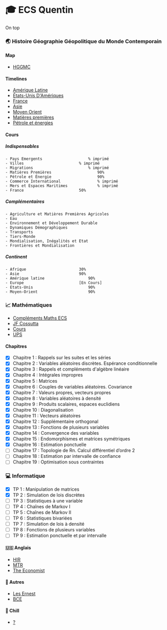 # :mortar_board: **ECS Quentin**
On top

### :earth_asia: **Histoire Géographie Géopolitique du Monde Contemporain**
#### Map
* [HGGMC](https://realtimeboard.com/app/board/o9J_k0YICf0=/)
#### Timelines
* [Amérique Latine](https://tomcattt.github.io/al)
* [États-Unis D'Amériques](https://tomcattt.github.io/eua)
* [France](https://tomcattt.github.io/france)
* [Asie](https://tomcattt.github.io/asie)
* [Moyen Orient](https://tomcattt.github.io/mo)
* [Matières premières](https://tomcattt.github.io/mpremieres)
* [Pétrole et énergies](https://tomcattt.github.io/petrole_et_energie)

#### **Cours**
##### Indispensables
	- Pays Emergents					% imprimé
	- Villes						% imprimé
	- Migrations  						% imprimé
	- Matières Premières					90%
	- Pétrole et Énergie					90%		
	- Commerce International				% imprimé
	- Mers et Espaces Maritimes				% imprimé
	- France						50%
		
##### Complémentaires
	- Agriculture et Matières Premières Agricoles
	- Eau
	- Environnement et Développement Durable
	- Dynamiques Démographiques
	- Transports
	- Tiers-Monde
	- Mondialisation, Inégalités et Etat
	- Frontières et Mondialisation
		
##### Continent
	- Afrique						30%
	- Asie							90%
	- Amérique latine					90%
	- Europe						[En Cours]
	- Etats-Unis						90%
	- Moyen-Orient						90%

### :chart_with_upwards_trend: **Mathématiques**
* [Compléments Maths ECS](https://fr.wikiversity.org/wiki/Complément_de_mathématiques_pour_prépa_HEC)
* [JF Cossutta](http://jfcossutta.lycee-berthelot.fr)
* [Cours](http://ecs2-fauriel.fr//index.php?pages/Cours)
* [UPS](https://concours-maths-cpge.fr)

#### Chapitres
- [x] Chapitre 1 : Rappels sur les suites et les séries
- [x] Chapitre 2 : Variables aléatoires discrètes. Espérance conditionnelle
- [x] Chapitre 3 : Rappels et compléments d'algèbre linéaire
- [x] Chapitre 4 : Intégrales impropres
- [x] Chapitre 5 : Matrices
- [x] Chapitre 6 : Couples de variables aléatoires. Covariance
- [x] Chapitre 7 : Valeurs propres, vecteurs propres
- [x] Chapitre 8 : Variables aléatoires à densité
- [x] Chapitre 9 : Produits scalaires, espaces euclidiens
- [x] Chapitre 10 : Diagonalisation
- [x] Chapitre 11 : Vecteurs aléatoires
- [x] Chapitre 12 : Supplémentaire orthogonal
- [x] Chapitre 13 : Fonctions de plusieurs variables
- [x] Chapitre 14 : Convergence des variables
- [x] Chapitre 15 : Endomorphismes et matrices symétriques
- [x] Chapitre 16 : Estimation ponctuelle
- [ ] Chapitre 17 : Topologie de Rn. Calcul différentiel d’ordre 2
- [ ] Chapitre 18 : Estimation par intervalle de confiance
- [ ] Chapitre 19 : Optimisation sous contraintes

### :computer: Informatique
- [x] TP 1 : Manipulation de matrices
- [x] TP 2 : Simulation de lois discrètes
- [ ] TP 3 : Statistiques à une variable
- [ ] TP 4 : Chaînes de Markov I
- [ ] TP 5 : Chaînes de Markov II
- [ ] TP 6 : Statistiques bivariées
- [ ] TP 7 : Simulation de lois à densité
- [ ] TP 8 : Fonctions de plusieurs variables
- [ ] TP 9 : Estimation ponctuelle et par intervalle

#### :us: **Anglais**
* [HIR](http://hir.harvard.edu)
* [MTR](https://www.technologyreview.com/the-download/)
* [The Economist](https://www.economist.com)

#### :blue_book: **Autres**
* [Les Ernest](http://www.les-ernest.fr)
* [BCE](http://www.concours-bce.com)

#### :musical_note: **Chill**
* [?](https://youtu.be/PPQzctf_wIk)
